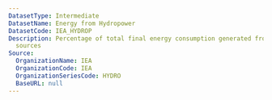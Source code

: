 ```yaml
---
DatasetType: Intermediate
DatasetName: Energy from Hydropower
DatasetCode: IEA_HYDROP
Description: Percentage of total final energy consumption generated from Hydroelectric
  sources
Source:
  OrganizationName: IEA
  OrganizationCode: IEA
  OrganizationSeriesCode: HYDRO
  BaseURL: null
---
```


